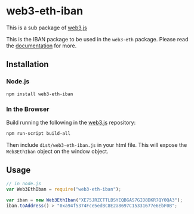 # web3-eth-iban

This is a sub package of [web3.js][repo]

This is the IBAN package to be used in the `web3-eth` package.
Please read the [documentation][docs] for more.

## Installation

### Node.js

```bash
npm install web3-eth-iban
```

### In the Browser

Build running the following in the [web3.js][repo] repository:

```bash
npm run-script build-all
```

Then include `dist/web3-eth-iban.js` in your html file.
This will expose the `Web3EthIban` object on the window object.

## Usage

```js
// in node.js
var Web3EthIban = require("web3-eth-iban");

var iban = new Web3EthIban("XE75JRZCTTLBSYEQBGAS7GID8DKR7QY0QA3");
iban.toAddress() > "0xa94f5374Fce5edBC8E2a8697C15331677e6EbF0B";
```

[docs]: http://web3js.readthedocs.io/en/1.0/
[repo]: https://github.com/ethereum/web3.js
